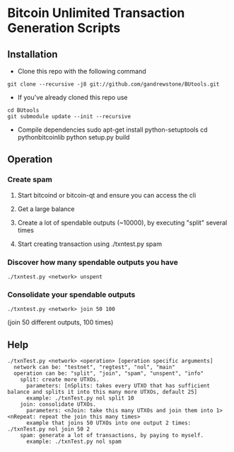 Bitcoin Unlimited Transaction Generation Scripts
================================================

## Installation

* Clone this repo with the following command
```
git clone --recursive -j8 git://github.com/gandrewstone/BUtools.git
```

* If you've already cloned this repo use
```
cd BUtools
git submodule update --init --recursive
```

* Compile dependencies
sudo apt-get install python-setuptools
cd pythonbitcoinlib
python setup.py build

## Operation

### Create spam
1. Start bitcoind or bitcoin-qt and ensure you can access the cli

2. Get a large balance

3. Create a lot of spendable outputs (~10000), by executing "split" several times

3. Start creating transaction using ./txntest.py <network> spam

### Discover how many spendable outputs you have
```
./txntest.py <network> unspent
```

### Consolidate your spendable outputs
```
./txntest.py <network> join 50 100
```
(join 50 different outputs, 100 times)


## Help

```
./txnTest.py <network> <operation> [operation specific arguments]
  network can be: "testnet", "regtest", "nol", "main"
  operation can be: "split", "join", "spam", "unspent", "info"
    split: create more UTXOs.
      parameters: [nSplits: takes every UTXO that has sufficient balance and splits it into this many more UTXOs, default 25]
      example: ./txnTest.py nol split 10
    join: consolidate UTXOs.
      parameters: <nJoin: take this many UTXOs and join them into 1>  <nRepeat: repeat the join this many times>
      example that joins 50 UTXOs into one output 2 times: ./txnTest.py nol join 50 2
    spam: generate a lot of transactions, by paying to myself.
      example: ./txnTest.py nol spam
```
